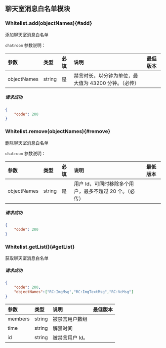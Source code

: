 ## 聊天室消息白名单模块

### Whitelist.add(objectNames){#add}

添加聊天室消息白名单

`chatroom` 参数说明：

| 参数   	 |	类型		| 必填	| 说明 							|最低版本		|
| :----------|:--------	|:-----	|:------------------------------|:-------- |
|	objectNames |	string	|	是 	| 禁言时长，以分钟为单位，最大值为 43200 分钟。（必传）| &nbsp;|

##### 请求成功

```json
{
    "code": 200
}
```

### Whitelist.remove(objectNames){#remove}

删除聊天室消息白名单

`chatroom` 参数说明：

| 参数   	 |	类型		| 必填	| 说明 							|最低版本		|
| :----------|:--------	|:-----	|:------------------------------|:-------- |
|	objectNames	 |	string	|	是 	| 用户 Id，可同时移除多个用户，最多不超过 20 个。（必传）						| &nbsp;|




##### 请求成功

```json
{
    "code": 200
}
```
### Whitelist.getList(){#getList}

获取聊天室消息白名单

##### 请求成功

```json
{
	"code": 200,
	"objectNames":["RC:ImgMsg","RC:ImgTextMsg","RC:VcMsg"]
}
```
| 参数   	 |	类型		| 说明 							|最低版本		|
| :----------|:--------	|:------------------------------|:-------- |
|	members	 |	string	| 被禁言用户数组					||
|	time	 |	string	| 解禁时间						||
|	id |	string	| 被禁言用户 Id。				| &nbsp;|
 

